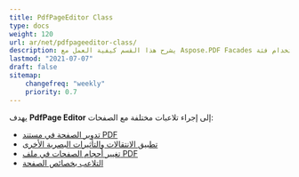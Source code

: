 ```yaml
---
title: PdfPageEditor Class
type: docs
weight: 120
url: ar/net/pdfpageeditor-class/
description: يشرح هذا القسم كيفية العمل مع Aspose.PDF Facades باستخدام فئة PdfPageEditor.
lastmod: "2021-07-07"
draft: false
sitemap:
    changefreq: "weekly"
    priority: 0.7
---
```


يهدف **PdfPage Editor** إلى إجراء تلاعبات مختلفة مع الصفحات:

- [تدوير الصفحة في مستند PDF](/pdf/net/working-with-page-rotation/)
- [تطبيق الانتقالات والتأثيرات البصرية الأخرى](/pdf/net/editing-a-pdf-s-individual-pages-using-pdfpageeditor-class/)
- [تغيير أحجام الصفحات في ملف PDF](/pdf/net/changing-page-sizes-in-a-pdf-file/)
- [التلاعب بخصائص الصفحة](/pdf/net/manipulate-page-properties/)